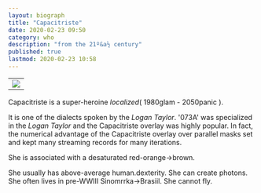 ```yaml
---
layout: biograph
title: "Capacitriste"
date: 2020-02-23 09:50
category: who
description: "from the 21º&a½ century"
published: true
lastmod: 2020-02-23 10:58
---
```


<table class="bio-stat-table">
<tr>
<td><img class="bio-portrait" src="{{ site.url }}/assets/img/capacitriste.jpg"></td>	
</tr>
</table>

Capacitriste is a super-heroine _localized_( 1980glam - 2050panic ).

It is one of the dialects spoken by the _Logan Taylor_. '073A' was specialized in the _Logan Taylor_ and the Capacitriste overlay was highly popular. In fact, the numerical advantage of the Capacitriste overlay over parallel masks set and kept many streaming records for many iterations.

She is associated with a desaturated red-orange->brown. 

She usually has above-average human.dexterity. She can create photons. She often lives in pre-WWIII Sinomrrka->Brasiil. She cannot fly. 
